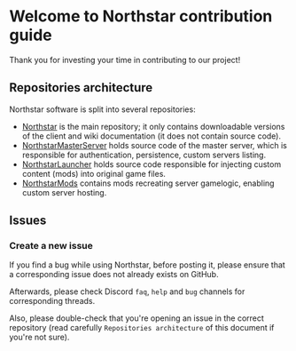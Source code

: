 # Welcome to Northstar contribution guide

Thank you for investing your time in contributing to our project!

## Repositories architecture

Northstar software is split into several repositories:

* [Northstar](https://github.com/R2Northstar/Northstar) is the main repository; it only contains downloadable 
versions of the client and wiki documentation (it does not contain source code).
* [NorthstarMasterServer](https://github.com/R2Northstar/NorthstarMasterServer)
holds source code of the master server, which is responsible for authentication, persistence, custom servers
listing.
* [NorthstarLauncher](https://github.com/R2Northstar/NorthstarLauncher) holds source code responsible for 
injecting custom content (mods) into original game files.
* [NorthstarMods](https://github.com/R2Northstar/NorthstarMods) contains mods recreating server gamelogic,
enabling custom server hosting.

## Issues

### Create a new issue 

If you find a bug while using Northstar, before posting it, please ensure that a corresponding issue does not 
already exists on GitHub.

Afterwards, please check Discord `faq`, `help` and `bug` channels for corresponding threads.

Also, please double-check that you're opening an issue in the correct repository (read carefully `Repositories architecture`
of this document if you're not sure).


